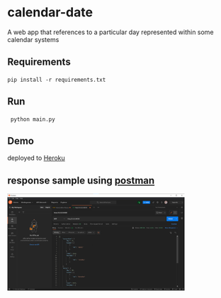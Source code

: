 # calendar-date
A web app that references to a particular day represented within some calendar systems


## Requirements
 `pip install -r requirements.txt`
 
## Run
 ` python main.py`
 
## Demo
 deployed to [Heroku](https://calendar-date.herokuapp.com/?lang=ara,en)

## response sample using [postman](https://www.postman.com/)
<img align="center" alt="coding" width="400" src="https://github.com/Sabek99/calendar-date/blob/staging/Response%20Samples/sample%20of%20response.png?raw=true"> 



 